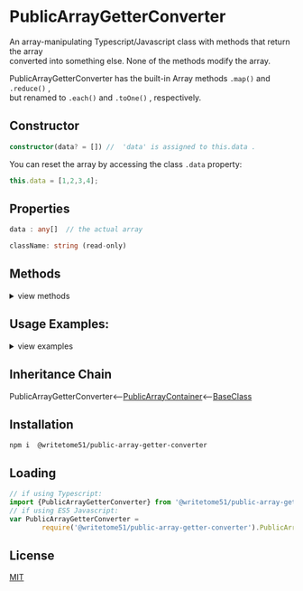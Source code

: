 # PublicArrayGetterConverter

An array-manipulating Typescript/Javascript class with methods that return the array   
converted into something else.  None of the methods modify the array.

PublicArrayGetterConverter has the built-in Array methods  `.map()`  and  `.reduce()` ,  
but renamed to  `.each()`  and  `.toOne()` , respectively.

## Constructor
```ts
constructor(data? = []) //  'data' is assigned to this.data .
```

You can reset the array by accessing the class `.data` property:
```ts
this.data = [1,2,3,4];
```


## Properties
```ts
data : any[]  // the actual array

className: string (read-only)
```


## Methods
<details>
<summary>view methods</summary>

```ts
each(
    mappingFunction: ((item: any, index?, array?) => any)
): any[]
    // Does the same thing as Array.map()
    // Returns new array with each value in old array converted into something else.

toOne(
    reducingFunction: ((total: any, currentValue: any, currentIndex?: number, array?: any[]) => any),
    initialValue?: any
): any
    // Does the same thing as Array.reduce(), but with a much better name.
``` 
The methods below are not important to know about in order to use this  
class.  They're inherited from [BaseClass](https://github.com/writetome51/typescript-base-class#baseclass) .
```ts
protected   _createGetterAndOrSetterForEach(
		propertyNames: string[],
		configuration: IGetterSetterConfiguration
	   ) : void
    /*********************
    Use this method when you have a bunch of properties that need getter and/or 
    setter functions that all do the same thing. You pass in an array of string 
    names of those properties, and the method attaches the same getter and/or 
    setter function to each property.
    IGetterSetterConfiguration is this object:
    {
        get_setterFunction?: (
             propertyName: string, index?: number, propertyNames?: string[]
        ) => Function,
	    // get_setterFunction takes the property name as first argument and 
	    // returns the setter function.  The setter function must take one 
	    // parameter and return void.
	    
        get_getterFunction?: (
             propertyName: string, index?: number, propertyNames?: string[]
        ) => Function
	    // get_getterFunction takes the property name as first argument and 
	    // returns the getter function.  The getter function must return something.
    }
    *********************/ 


protected   _returnThis_after(voidExpression: any) : this
    // voidExpression is executed, then function returns this.
    // Even if voidExpression returns something, the returned data isn't used.

protected   _errorIfPropertyHasNoValue(
                property: string, // can contain dot-notation, i.e., 'property.subproperty'
                propertyNameInError? = ''
            ) : void
    // If value of this[property] is undefined or null, it triggers fatal error:
    // `The property "${propertyNameInError}" has no value.`
```
</details>


## Usage Examples:
<details>
<summary>view examples</summary>

```ts
getConverted.data = [1,2,3,4];  
let result = getConverted.each((item, currentIndex, theArray) => {
	    return item * 2;
});
// result is now [2,4,6,8]

// getConverted.data is still [1,2,3,4]

result = getConverted.toOne((a, b, currentIndex, theArray) => {
	    return a * b;
});
// result is now 24
```
</details>

## Inheritance Chain

PublicArrayGetterConverter<--[PublicArrayContainer](https://github.com/writetome51/public-array-container#publicarraycontainer)<--[BaseClass](https://github.com/writetome51/typescript-base-class#baseclass)


## Installation

`npm i  @writetome51/public-array-getter-converter`

## Loading
```ts
// if using Typescript:
import {PublicArrayGetterConverter} from '@writetome51/public-array-getter-converter';
// if using ES5 Javascript:
var PublicArrayGetterConverter = 
        require('@writetome51/public-array-getter-converter').PublicArrayGetterConverter;
```

## License
[MIT](https://choosealicense.com/licenses/mit/)
